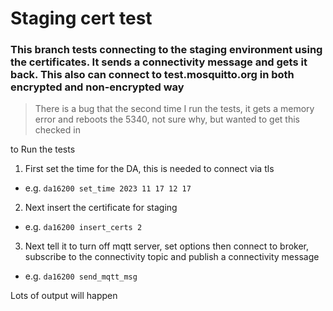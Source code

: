 # Staging cert test
### This branch tests connecting to the staging environment using the certificates.  It sends a connectivity message and gets it back.  This also can connect to test.mosquitto.org in both encrypted and non-encrypted way


>There is a bug that the second time I run the tests, it gets a memory error and reboots the 5340, not sure why, but wanted to get this checked in

to Run the tests

1.  First set the time for the DA, this is needed to connect via tls
- e.g. `da16200 set_time 2023 11 17 12 17`

2. Next insert the certificate for staging
- e.g. `da16200 insert_certs 2`

3. Next tell it to turn off mqtt server, set options then connect to broker, subscribe to the connectivity topic and publish a connectivity message
- e.g. `da16200 send_mqtt_msg`


Lots of output will happen